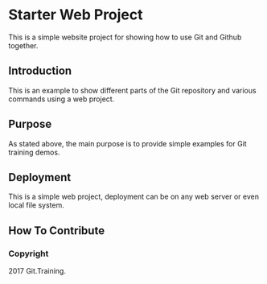 # Starter Web Project

This is a simple website project for
showing how to use Git and Github together.

## Introduction

This is an example to show different parts
of the Git repository and various commands
using a web project.

## Purpose

As stated above, the main purpose is to
provide simple examples for Git training
demos.

## Deployment

This is a simple web project, deployment
can be on any web server or even local
file system.

## How To Contribute

### Copyright

2017 Git.Training.
